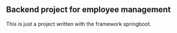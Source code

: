 ## Backend project for employee management

This is just a project written with the framework springboot.